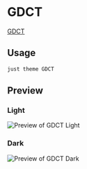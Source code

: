 # GDCT

[GDCT](#)

## Usage

```bash
just theme GDCT
```

## Preview

### Light

![Preview of GDCT Light](preview-light.png)

### Dark

![Preview of GDCT Dark](preview-dark.png)
